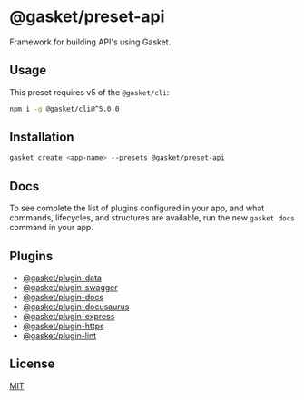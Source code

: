 # @gasket/preset-api

Framework for building API's using Gasket.

## Usage

This preset requires v5 of the `@gasket/cli`:

```bash
npm i -g @gasket/cli@^5.0.0
```

## Installation

```bash
gasket create <app-name> --presets @gasket/preset-api
```

## Docs

To see complete the list of plugins configured in your app, and what commands, lifecycles, and structures are available, run the new `gasket docs` command in your app.

## Plugins

- [@gasket/plugin-data](/packages/gasket-plugin-data/README.md)
- [@gasket/plugin-swagger](/packages/gasket-plugin-swagger/README.md)
- [@gasket/plugin-docs](/packages/gasket-plugin-docs/README.md)
- [@gasket/plugin-docusaurus](/packages/gasket-plugin-docusaurus/README.md)
- [@gasket/plugin-express](/packages/gasket-plugin-express/README.md)
- [@gasket/plugin-https](/packages/gasket-plugin-https/README.md)
- [@gasket/plugin-lint](/packages/gasket-plugin-lint/README.md)

## License

[MIT](./LICENSE.md)
